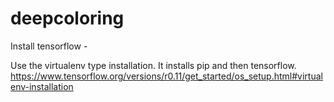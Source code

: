 # deepcoloring


Install tensorflow - 

Use the virtualenv type installation. It installs pip and then tensorflow.
https://www.tensorflow.org/versions/r0.11/get_started/os_setup.html#virtualenv-installation 

